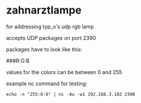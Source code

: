 # zahnarztlampe
for addressing typ_o's udp rgb lamp

accepts UDP packages on port 2390

packages have to look like this:

###R:G:B

values for the colors can be between 0 and 255

example nc command for testing:
```
echo -n "255:0:0" | nc -4u -w1 192.168.3.102 2390
```

